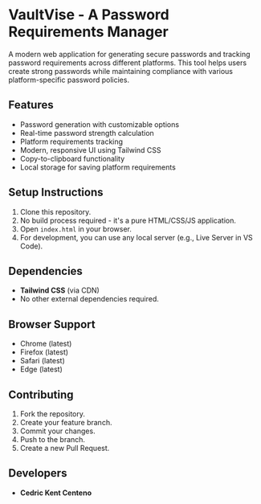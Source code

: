 # VaultVise - A Password Requirements Manager

A modern web application for generating secure passwords and tracking password requirements across different platforms. This tool helps users create strong passwords while maintaining compliance with various platform-specific password policies.

## Features

- Password generation with customizable options  
- Real-time password strength calculation  
- Platform requirements tracking  
- Modern, responsive UI using Tailwind CSS  
- Copy-to-clipboard functionality  
- Local storage for saving platform requirements  

## Setup Instructions

1. Clone this repository.  
2. No build process required - it's a pure HTML/CSS/JS application.  
3. Open `index.html` in your browser.  
4. For development, you can use any local server (e.g., Live Server in VS Code).  

## Dependencies

- **Tailwind CSS** (via CDN)  
- No other external dependencies required.  

## Browser Support

- Chrome (latest)  
- Firefox (latest)  
- Safari (latest)  
- Edge (latest)  

## Contributing

1. Fork the repository.  
2. Create your feature branch.  
3. Commit your changes.  
4. Push to the branch.  
5. Create a new Pull Request.  

## Developers

- **Cedric Kent Centeno**
